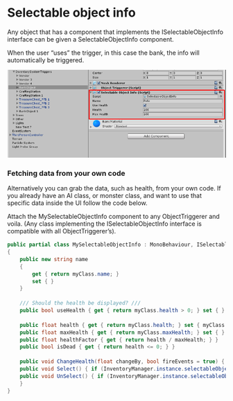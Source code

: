 # Selectable object info

Any object that has a component that implements the ISelectableObjectInfo interface can be given a SelectableObjectInfo component.

When the user “uses” the trigger, in this case the bank, the info will automatically be triggered.

![](Assets/SelectableObjectInfo.png)

### Fetching data from your own code

Alternatively you can grab the data, such as health, from your own code. If you already have an AI class, or monster class, and want to use that specific data inside the UI follow the code below.

Attach the MySelectableObjectInfo component to any ObjectTriggerer and voila. (Any class implementing the ISelectableObjectInfo interface is compatible with all ObjectTriggerer’s).

```csharp
public partial class MySelectableObjectInfo : MonoBehaviour, ISelectableObjectInfo
{
    public new string name
    {
        get { return myClass.name; }
        set { }
    }

    /// Should the health be displayed? /// 
    public bool useHealth { get { return myClass.health > 0; } set { } }

    public float health { get { return myClass.health; } set { myClass.health = value; } }
    public float maxHealth { get { return myClass.maxHealth; } set { } }
    public float healthFactor { get { return health / maxHealth; } }
    public bool isDead { get { return health <= 0; } }
    
    public void ChangeHealth(float changeBy, bool fireEvents = true) { health += changeBy; }
    public void Select() { if (InventoryManager.instance.selectableObjectInfo != null) InventoryManager.instance.selectableObjectInfo.currentSelectableObject = this; }
    public void UnSelect() { if (InventoryManager.instance.selectableObjectInfo != null) InventoryManager.instance.selectableObjectInfo.currentSelectableObject = null; 
	} 
}
```